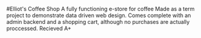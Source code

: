 #Elliot's Coffee Shop
A fully functioning e-store for coffee Made as a term project to demonstrate data driven web design. Comes complete with an admin backend and a shopping cart, although no purchases are actually proccessed. Recieved A+

